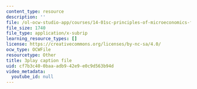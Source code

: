 ```yaml
---
content_type: resource
description: ''
file: /ol-ocw-studio-app/courses/14-01sc-principles-of-microeconomics-fall-2011/cf7b3c400baaadb942e9e0c9d563b94d_4j8mTdmATVg.srt
file_size: 1740
file_type: application/x-subrip
learning_resource_types: []
license: https://creativecommons.org/licenses/by-nc-sa/4.0/
ocw_type: OCWFile
resourcetype: Other
title: 3play caption file
uid: cf7b3c40-0baa-adb9-42e9-e0c9d563b94d
video_metadata:
  youtube_id: null
---
```

